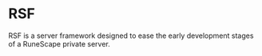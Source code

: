 # RSF

RSF is a server framework designed to ease the early development stages of a RuneScape private server.

